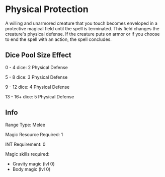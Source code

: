 # Physical Protection

A willing and unarmored creature that you touch becomes enveloped in a protective magical field until the spell is terminated. This field changes the creature's physical defense. If the creature puts on armor or if you choose to end the spell with an action, the spell concludes.

## Dice Pool Size Effect

0 -  4 dice: 2 Physical Defense

5 -  8 dice: 3 Physical Defense

9 - 12 dice: 4 Physical Defense

13 - 16+ dice: 5 Physical Defense

## Info

Range Type: Melee

Magic Resource Required: 1

INT Requirement: 0

Magic skills required:

- Gravity magic (lvl 0)
- Body magic (lvl 0)
